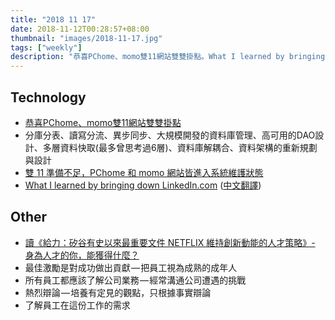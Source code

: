 ```yaml
---
title: "2018 11 17"
date: 2018-11-12T00:28:57+08:00
thumbnail: "images/2018-11-17.jpg"
tags: ["weekly"]
description: "恭喜PChome、momo雙11網站雙雙掛點。What I learned by bringing down LinkedIn.com"
---
```


## Technology

* [恭喜PChome、momo雙11網站雙雙掛點](https://medium.com/how-gipi-learn/1111-system-reliability-559364b5591d)
 * 分庫分表、讀寫分流、異步同步、大規模開發的資料庫管理、高可用的DAO設計、多層資料快取(最多曾思考過6層)、資料庫解耦合、資料架構的重新規劃與設計
 * [雙 11 準備不足，PChome 和 momo 網站皆進入系統維護狀態](https://www.inside.com.tw/2018/11/11/pchome-momo-down)
* [What I learned by bringing down LinkedIn.com](https://venturebeat.com/2018/10/13/what-i-learned-by-bringing-down-linkedin-com/) ([中文翻譯](https://mp.weixin.qq.com/s/nEYPTUr_MXmfrIRHz2h07w))

## Other

* [讀《給力：矽谷有史以來最重要文件 NETFLIX 維持創新動能的人才策略》- 身為人才的你，能獲得什麼？](https://medium.com/@vicky968/netflix-powerful-bookreview-eddec2a635a4)
 * 最佳激勵是對成功做出貢獻 — 把員工視為成熟的成年人
 * 所有員工都應該了解公司業務 — 經常溝通公司遭遇的挑戰
 * 熱烈辯論 — 培養有定見的觀點，只根據事實辯論
 * 了解員工在這份工作的需求
